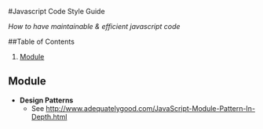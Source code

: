 #Javascript Code Style Guide

 *How to have maintainable & efficient javascript code*
 
##Table of Contents
  1. [Module](#module)
  
  
## Module
  - **Design Patterns**
    + See http://www.adequatelygood.com/JavaScript-Module-Pattern-In-Depth.html
